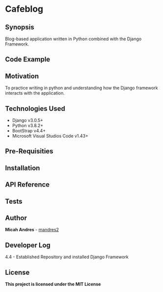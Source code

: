 # Cafeblog

## Synopsis
Blog-based application written in Python combined with the Django Framework.

## Code Example



## Motivation
To practice writing in python and understanding how the Django framework interacts with the application.


## Technologies Used
* Django v3.0.5+
* Python v3.8.2+
* BootStrap v4.4+
* Microsoft Visual Studios Code v1.43+

## Pre-Requisities


## Installation



## API Reference


## Tests


## Author
**Micah Andres** - [mandres2](https://github.com/mandres2)

## Developer Log
4.4 - Established Repository and installed Django Framework


## License

**This project is licensed under the MIT License**
